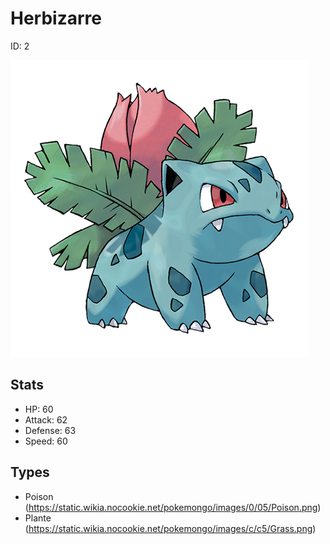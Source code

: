 # Herbizarre


ID: 2

![](https://raw.githubusercontent.com/PokeAPI/sprites/master/sprites/pokemon/other/official-artwork/2.png "Herbizarre")

## Stats


 - HP: 60
 - Attack: 62
 - Defense: 63
 - Speed: 60

## Types


 - Poison (https://static.wikia.nocookie.net/pokemongo/images/0/05/Poison.png)
 - Plante (https://static.wikia.nocookie.net/pokemongo/images/c/c5/Grass.png)

